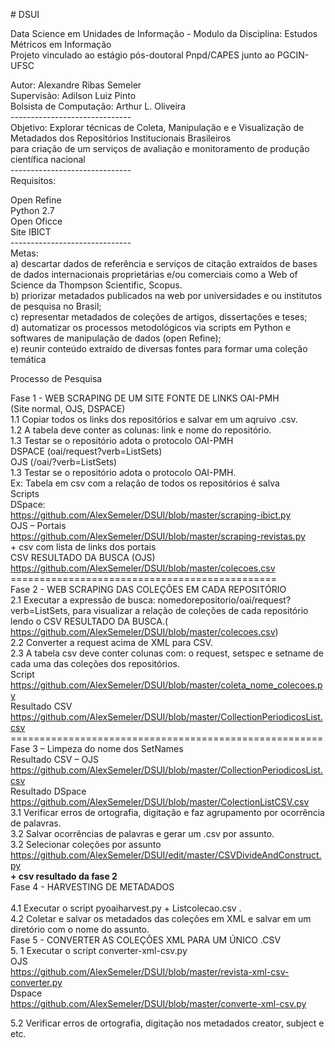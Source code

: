 <p># DSUI </p>
<p>Data Science em Unidades de Informação - Modulo da Disciplina: Estudos Métricos em Informação <br />
  Projeto vinculado ao estágio pós-doutoral Pnpd/CAPES junto ao PGCIN-UFSC</p>
<p>Autor: Alexandre Ribas Semeler<br />
  Supervisão: Adilson Luiz Pinto<br />
  Bolsista de Computação: Arthur L. Oliveira<br />
  ------------------------------<br />
  Objetivo: Explorar técnicas de Coleta, Manipulação e e Visualização de Metadados dos Repositórios Institucionais Brasileiros <br />
  para criação de um serviços de avaliação e monitoramento de produção científica nacional<br />
  ------------------------------<br />
  Requisitos:</p>
<p>Open Refine<br />
  Python 2.7<br />
  Open Oficce<br />
  Site IBICT<br />
  ------------------------------<br />
  Metas:<br />
  a) descartar dados de referência e serviços de citação extraídos de bases de dados internacionais proprietárias e/ou comerciais como
  a Web of Science da Thompson Scientific, Scopus. <br />
  b) priorizar metadados publicados na web por universidades e ou institutos de pesquisa no Brasil;<br />
  c) representar metadados de coleções de artigos, dissertações e teses;<br />
  d) automatizar os processos metodológicos via scripts em Python e softwares de manipulação de dados (open Refine);<br />
  e) reunir conteúdo extraído de diversas fontes para formar uma coleção temática</p>
<p>Processo de Pesquisa </p>
<p>Fase 1 - WEB SCRAPING DE UM SITE FONTE DE LINKS OAI-PMH <br />
  (Site normal, OJS, DSPACE)<br />
  1.1 Copiar todos os links dos repositórios e salvar em um aqruivo .csv.<br />
  1.2 A tabela deve conter as colunas: link e nome do repositório.<br />
  1.3 Testar se o repositório adota o protocolo OAI-PMH<br />
  DSPACE (oai/request?verb=ListSets)<br />
  OJS (/oai/?verb=ListSets) <br />
  1.3 Testar se o repositório adota o protocolo OAI-PMH.<br />
  Ex: Tabela em csv com a relação de todos os repositórios é salva <br />
  Scripts <br />
  DSpace:<br />
  <a href="https://github.com/AlexSemeler/DSUI/blob/master/scraping-ibict.py">https://github.com/AlexSemeler/DSUI/blob/master/scraping-ibict.py</a><br />
  OJS – Portais <br />
  <a href="https://github.com/AlexSemeler/DSUI/blob/master/scraping-revistas.py">https://github.com/AlexSemeler/DSUI/blob/master/scraping-revistas.py</a><br />
  + csv com lista de links dos portais <br />
  CSV RESULTADO DA BUSCA (OJS) <br />
  <a href="https://github.com/AlexSemeler/DSUI/blob/master/colecoes.csv">https://github.com/AlexSemeler/DSUI/blob/master/colecoes.csv</a><br />
  ==============================================<br />
  Fase 2 - WEB SCRAPING DAS COLEÇÕES EM CADA REPOSITÓRIO<br />
  2.1 Executar a expressão de busca: nomedorepositorio/oai/request?verb=ListSets,  para visualizar a relação de coleções de cada repositório lendo o CSV RESULTADO  DA BUSCA.( <a href="https://github.com/AlexSemeler/DSUI/blob/master/colecoes.csv">https://github.com/AlexSemeler/DSUI/blob/master/colecoes.csv</a>) <br />
  2.2 Converter a request acima de XML  para CSV. <br />
  2.3 A tabela csv deve conter colunas com: o request, setspec e setname de cada  uma das coleções dos repositórios.<br />
  Script <br />
  <a href="https://github.com/AlexSemeler/DSUI/blob/master/coleta_nome_colecoes.py">https://github.com/AlexSemeler/DSUI/blob/master/coleta_nome_colecoes.py</a><br />
  Resultado CSV<br />
  <a href="https://github.com/AlexSemeler/DSUI/blob/master/CollectionPeriodicosList.csv">https://github.com/AlexSemeler/DSUI/blob/master/CollectionPeriodicosList.csv</a><br />
  ======================================================<br />
  Fase 3 – Limpeza do nome dos SetNames<br />
  Resultado CSV – OJS<br />
  <a href="https://github.com/AlexSemeler/DSUI/blob/master/CollectionPeriodicosList.csv">https://github.com/AlexSemeler/DSUI/blob/master/CollectionPeriodicosList.csv</a><br />
  Resultado DSpace <a href="https://github.com/AlexSemeler/DSUI/blob/master/ColectionListCSV.csv">https://github.com/AlexSemeler/DSUI/blob/master/ColectionListCSV.csv</a><br />
  3.1 Verificar erros de ortografia, digitação e faz agrupamento por ocorrência  de palavras. <br />
  3.2 Salvar ocorrências de palavras e gerar um .csv por assunto.<br />
  3.2 Selecionar coleções por assunto<br />
  <a href="https://github.com/AlexSemeler/DSUI/edit/master/CSVDivideAndConstruct.py">https://github.com/AlexSemeler/DSUI/edit/master/CSVDivideAndConstruct.py</a><br />
  <strong>+ csv resultado da fase 2 </strong><br />
  Fase 4 - HARVESTING DE METADADOS<br />
  <br />
  4.1 Executar o script pyoaiharvest.py + Listcolecao.csv .<br />
  4.2 Coletar e salvar os metadados das coleções em XML e salvar em um diretório  com o nome do assunto. <br />
  Fase 5 - CONVERTER AS COLEÇÕES XML PARA UM ÚNICO .CSV<br />
  5. 1 Executar o script converter-xml-csv.py<br />
  OJS <br />
  <a href="https://github.com/AlexSemeler/DSUI/blob/master/revista-xml-csv-converter.py">https://github.com/AlexSemeler/DSUI/blob/master/revista-xml-csv-converter.py</a><br />
  Dspace <br />
  <a href="https://github.com/AlexSemeler/DSUI/blob/master/converte-xml-csv.py">https://github.com/AlexSemeler/DSUI/blob/master/converte-xml-csv.py</a><br />
</p>
 5.2 Verificar erros de ortografia, digitação nos metadados creator, subject e etc.  <br />
